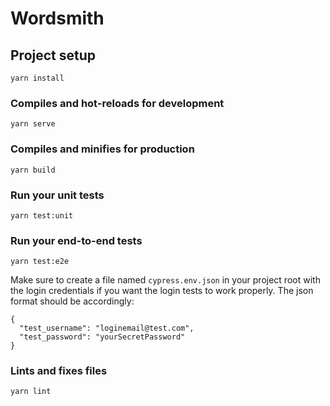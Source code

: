 # Wordsmith

## Project setup
```
yarn install
```

### Compiles and hot-reloads for development
```
yarn serve
```

### Compiles and minifies for production
```
yarn build
```

### Run your unit tests
```
yarn test:unit
```


### Run your end-to-end tests
```
yarn test:e2e
```
Make sure to create a file named `cypress.env.json` in your project root with the login credentials if you want the login tests to work properly. The json format should be accordingly:
```
{
  "test_username": "loginemail@test.com",
  "test_password": "yourSecretPassword"
}
```

### Lints and fixes files
```
yarn lint
```
